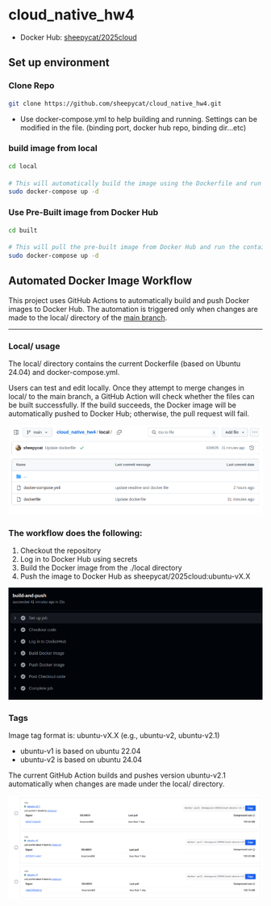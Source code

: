 # cloud_native_hw4
* Docker Hub: [sheepycat/2025cloud](https://hub.docker.com/r/sheepycat/2025cloud/tags)

## Set up environment
### Clone Repo
```bash
git clone https://github.com/sheepycat/cloud_native_hw4.git
```

* Use docker-compose.yml to help building and running. Settings can be modified in the file. (binding port, docker hub repo, binding dir...etc)
### build image from local
```bash
cd local

# This will automatically build the image using the Dockerfile and run the container：
sudo docker-compose up -d

```
### Use Pre-Built image from Docker Hub
```bash
cd built

# This will pull the pre-built image from Docker Hub and run the container：
sudo docker-compose up -d
```
## Automated Docker Image Workflow

This project uses GitHub Actions to automatically build and push Docker images to Docker Hub. The automation is triggered only when changes are made to the local/ directory of the [main branch](https://github.com/sheepycat/cloud_native_hw4/tree/main).

---
### Local/  usage
The local/ directory contains the current Dockerfile (based on Ubuntu 24.04) and docker-compose.yml.

Users can test and edit locally. Once they attempt to merge changes in local/ to the main branch, a GitHub Action will check whether the files can be built successfully. If the build succeeds, the Docker image will be automatically pushed to Docker Hub; otherwise, the pull request will fail.

![alt text](image.png)
### The workflow does the following:

1. Checkout the repository
2. Log in to Docker Hub using secrets
3. Build the Docker image from the ./local directory
4. Push the image to Docker Hub as sheepycat/2025cloud:ubuntu-vX.X

![alt text](image-1.png)

### Tags

Image tag format is: ubuntu-vX.X (e.g., ubuntu-v2, ubuntu-v2.1)

* ubuntu-v1 is based on ubuntu 22.04
* ubuntu-v2 is based on ubuntu 24.04

The current GitHub Action builds and pushes version ubuntu-v2.1 automatically when changes are made under the local/ directory.

![alt text](image-2.png)